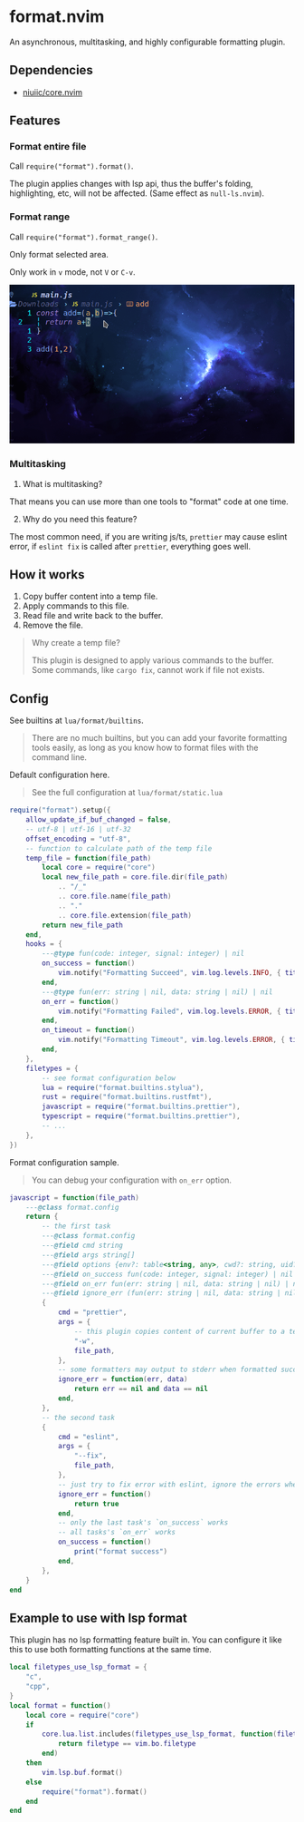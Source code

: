 # format.nvim

An asynchronous, multitasking, and highly configurable formatting plugin.

## Dependencies

- [niuiic/core.nvim](https://github.com/niuiic/core.nvim)

## Features

### Format entire file

Call `require("format").format()`.

The plugin applies changes with lsp api, thus the buffer's folding, highlighting, etc, will not be affected. (Same effect as `null-ls.nvim`).

### Format range

Call `require("format").format_range()`.

Only format selected area.

Only work in `v` mode, not `V` or `C-v`.

<img src="https://github.com/niuiic/assets/blob/main/format.nvim/format-range.gif" />

### Multitasking

1. What is multitasking?

That means you can use more than one tools to "format" code at one time.

2. Why do you need this feature?

The most common need, if you are writing js/ts, `prettier` may cause eslint error, if `eslint fix` is called after `prettier`, everything goes well.

## How it works

1. Copy buffer content into a temp file.
2. Apply commands to this file.
3. Read file and write back to the buffer.
4. Remove the file.

> Why create a temp file?
>
> This plugin is designed to apply various commands to the buffer. Some commands, like `cargo fix`, cannot work if file not exists.

## Config

See builtins at `lua/format/builtins`.

> There are no much builtins, but you can add your favorite formatting tools easily, as long as you know how to format files with the command line.

Default configuration here.

> See the full configuration at `lua/format/static.lua`

```lua
require("format").setup({
	allow_update_if_buf_changed = false,
	-- utf-8 | utf-16 | utf-32
	offset_encoding = "utf-8",
	-- function to calculate path of the temp file
	temp_file = function(file_path)
		local core = require("core")
		local new_file_path = core.file.dir(file_path)
			.. "/_"
			.. core.file.name(file_path)
			.. "."
			.. core.file.extension(file_path)
		return new_file_path
	end,
	hooks = {
		---@type fun(code: integer, signal: integer) | nil
		on_success = function()
			vim.notify("Formatting Succeed", vim.log.levels.INFO, { title = "Format" })
		end,
		---@type fun(err: string | nil, data: string | nil) | nil
		on_err = function()
			vim.notify("Formatting Failed", vim.log.levels.ERROR, { title = "Format" })
		end,
		on_timeout = function()
			vim.notify("Formatting Timeout", vim.log.levels.ERROR, { title = "Format" })
		end,
	},
	filetypes = {
		-- see format configuration below
		lua = require("format.builtins.stylua"),
		rust = require("format.builtins.rustfmt"),
		javascript = require("format.builtins.prettier"),
		typescript = require("format.builtins.prettier"),
		-- ...
	},
})
```

Format configuration sample.

> You can debug your configuration with `on_err` option.

```lua
javascript = function(file_path)
	---@class format.config
	return {
		-- the first task
		---@class format.config
		---@field cmd string
		---@field args string[]
		---@field options {env?: table<string, any>, cwd?: string, uid?: number, gid?: number, verbatim?: boolean, detached?: boolean, hide?: boolean, timeout?: number} | nil
		---@field on_success fun(code: integer, signal: integer) | nil
		---@field on_err fun(err: string | nil, data: string | nil) | nil
		---@field ignore_err (fun(err: string | nil, data: string | nil): boolean) | nil
		{
			cmd = "prettier",
			args = {
				-- this plugin copies content of current buffer to a temporary file, and format this file, then write back to the buffer, thus, you need to make sure the formatter can write to the file
				"-w",
				file_path,
			},
			-- some formatters may output to stderr when formatted successfully, use this function to ignore these errors
			ignore_err = function(err, data)
				return err == nil and data == nil
			end,
		},
		-- the second task
		{
			cmd = "eslint",
			args = {
				"--fix",
				file_path,
			},
			-- just try to fix error with eslint, ignore the errors whether it succeed or not
			ignore_err = function()
				return true
			end,
			-- only the last task's `on_success` works
			-- all tasks's `on_err` works
			on_success = function()
				print("format success")
			end,
		},
	}
end
```

## Example to use with lsp format

This plugin has no lsp formatting feature built in. You can configure it like this to use both formatting functions at the same time.

```lua
local filetypes_use_lsp_format = {
	"c",
	"cpp",
}
local format = function()
	local core = require("core")
	if
		core.lua.list.includes(filetypes_use_lsp_format, function(filetype)
			return filetype == vim.bo.filetype
		end)
	then
		vim.lsp.buf.format()
	else
		require("format").format()
	end
end
```
